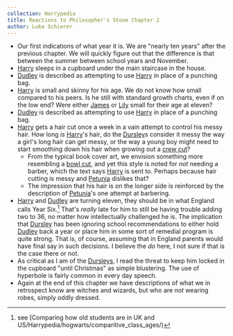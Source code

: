 ```yaml
---
collection: Harrypedia
title: Reactions to Philosopher's Stone Chapter 2
author: Luke Schierer
---
```


- Our first indications of what year it is. We are "nearly ten years" after the previous chapter. We will quickly figure out that the difference is that between the summer between school years and November.
- [Harry] sleeps in a cupboard under the main staircase in the house.
- [Dudley] is described as attempting to use [Harry] in place of a punching bag.
- [Harry] is small and skinny for his age. We do not know how small compared to his peers. Is he still with standard growth charts, even if on the low end? Were either [James] or [Lily] small for their age at eleven?
- [Dudley] is described as attempting to use [Harry] in place of a punching bag.
- [Harry] gets a hair cut once a week in a vain attempt to control his messy hair. How long _is_ [Harry]'s hair, do the [Dursley]s consider it messy the way a girl's long hair can get messy, or the way a young boy might need to start smoothing down his hair when growing out a [crew cut]?
  - From the typical book cover art, we envision something more resembling a [bowl cut], and yet this style is noted for _not_ needing a barber, which the text says [Harry] is sent to. Perhaps because hair cutting is messy and [Petunia] dislikes that?
  - The impression that his hair is on the longer side is reinforced by the description of [Petunia]'s one attempt at barbering.
- [Harry] and [Dudley] are turning eleven, they should be in what England calls Year Six.[^240424-2] That's _really_ late for him to still be having trouble adding two to 36, no matter how intellectually challenged he is. The implication that [Dursley] has been ignoring school recommendations to either hold [Dudley] back a year or place him in some sort of remedial program is quite strong. That is, of course, assuming that in England parents would have final say in such decisions. I believe the _do_ here, I not sure if that is the case there or not.
- As critical as I am of the [Dursleys], I read the threat to keep him locked in the cupboard "until Christmas" as simple blustering. The use of hyperbole is fairly common in every day speech.
- Again at the end of this chapter we have descriptions of what we in retrospect know are witches and wizards, but who are _not_ wearing robes, simply oddly dressed.

[Dursleys]: /Harrypedia/people/dursley//
[Dursley]: /Harrypedia/people/dursley/vernon//

[^240424-2]: see [Comparing how old students are in UK and US/Harrypedia/hogwarts/comparitive_class_ages/)

[Dudley]: /Harrypedia/people/dursley/dudley//
[Dursley]: /Harrypedia/people/dursley//
[Petunia]: /Harrypedia/people/evans/petunia//
[bowl cut]: https://en.wikipedia.org/wiki/Bowl_cut
[crew cut]: https://en.wikipedia.org/wiki/Crew_cut
[Dudley]: /Harrypedia/people/dursley/dudley//
[Harry]: /Harrypedia/people/potter/harry_james//
[Lily]: /Harrypedia/people/evans/lily_j//
[James]: /Harrypedia/people/potter/james//

